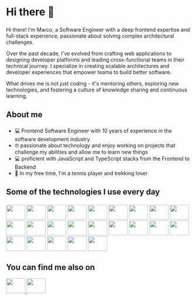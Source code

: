 <!--
**Dv92/Dv92** is a ✨ _special_ ✨ repository because its `README.md` (this file) appears on your GitHub profile.

Here are some ideas to get you started:

- 🔭 I’m currently working on ...
- 🌱 I’m currently learning ...
- 👯 I’m looking to collaborate on ...
- 🤔 I’m looking for help with ...
- 💬 Ask me about ...
- 📫 How to reach me: ...
- 😄 Pronouns: ...
- ⚡ Fun fact: ...
-->

<h1 align="left">Hi there 👋</h1>

###

<p align="left">
Hi there! I'm Marco, a Software Engineer with a deep frontend expertise and full-stack experience, passionate about solving complex architectural challenges.
</p>

<p align="left">
Over the past decade, I've evolved from crafting web applications to designing developer platforms and leading cross-functional teams in their technical journey. I specialize in creating scalable architectures and developer experiences that empower teams to build better software.
</p>

<p align="left">
What drives me is not just coding - it's mentoring others, exploring new technologies, and fostering a culture of knowledge sharing and continuous learning.
</p>

###

<h2 align="left">About me</h2>

###

- 💻 Frontend Software Engineer with 10 years of experience in the software development industry
- 🤓 passionate about technology and enjoy working on projects that challenge my abilities and allow me to learn new things
- 💻 proficient with JavaScript and TypeScript stacks from the Frontend to Backend
- 🎾 In my free time, I'm a tennis player and trekking lover

###

<h2 align="left">Some of the technologies I use every day</h2>

###

<div align="left">
  <img src="https://cdn.jsdelivr.net/gh/devicons/devicon/icons/javascript/javascript-original.svg" height="40" width="52"   />
  <img src="https://cdn.jsdelivr.net/gh/devicons/devicon/icons/typescript/typescript-original.svg" height="40" width="52"   />
  <img src="https://cdn.jsdelivr.net/gh/devicons/devicon/icons/html5/html5-original.svg" height="40" width="52"  />
  <img src="https://cdn.jsdelivr.net/gh/devicons/devicon/icons/css3/css3-original.svg" height="40" width="52"  />
  <img src="https://cdn.jsdelivr.net/gh/devicons/devicon/icons/sass/sass-original.svg" height="40" width="52"  />
  <img src="https://cdn.jsdelivr.net/gh/devicons/devicon/icons/tailwindcss/tailwindcss-plain.svg" height="40" width="52"  />    
  <img src="https://cdn.jsdelivr.net/gh/devicons/devicon/icons/babel/babel-original.svg" height="40" width="52"  />
  <img src="https://cdn.jsdelivr.net/gh/devicons/devicon/icons/webpack/webpack-original.svg" height="40" width="52"  />    
  <img src="https://cdn.jsdelivr.net/gh/devicons/devicon/icons/react/react-original.svg" height="40" width="52"  />
  <img src="https://cdn.jsdelivr.net/gh/devicons/devicon/icons/vuejs/vuejs-original.svg" height="40" width="52"  />
  <img src="https://cdn.jsdelivr.net/gh/devicons/devicon/icons/nextjs/nextjs-original.svg" height="40" width="52" />
  <img src="https://cdn.jsdelivr.net/gh/devicons/devicon/icons/storybook/storybook-original.svg" height="40" width="52"  />
  <img src="https://cdn.jsdelivr.net/gh/devicons/devicon/icons/nodejs/nodejs-original.svg" height="40" width="52" />
  <img src="https://cdn.jsdelivr.net/gh/devicons/devicon/icons/express/express-original.svg" height="40" width="52" />
  <img src="https://cdn.jsdelivr.net/gh/devicons/devicon/icons/graphql/graphql-plain.svg" height="40" width="52" />
  <img src="https://cdn.jsdelivr.net/gh/devicons/devicon/icons/eslint/eslint-original.svg" height="40" width="52" />
  <img src="https://cdn.jsdelivr.net/gh/devicons/devicon/icons/jest/jest-plain.svg" height="40" width="52"   />
  <img src="https://cdn.jsdelivr.net/gh/devicons/devicon/icons/yarn/yarn-original.svg" height="40" width="52"   />
  <img src="https://cdn.jsdelivr.net/gh/devicons/devicon/icons/npm/npm-original-wordmark.svg" height="40" width="52"   />
  <img src="https://cdn.jsdelivr.net/gh/devicons/devicon/icons/docker/docker-original.svg" height="40" width="52"   />
  <img src="https://cdn.jsdelivr.net/gh/devicons/devicon/icons/kubernetes/kubernetes-plain.svg" height="40" width="52"   />
  <img src="https://cdn.jsdelivr.net/gh/devicons/devicon/icons/mongodb/mongodb-plain.svg" height="40" width="52"   />
  <img src="https://cdn.jsdelivr.net/gh/devicons/devicon/icons/mysql/mysql-plain.svg" height="40" width="52"   />
</div>

###

## You can find me also on
<div>
  <a href="https://twitter.com/D3v92">
    <img src="https://cdn.jsdelivr.net/gh/devicons/devicon/icons/twitter/twitter-original.svg" height="40" width="52"   />
  </a>
  <a href="https://www.linkedin.com/in/marco-corradetti-98a603a9/">
    <img src="https://cdn.jsdelivr.net/gh/devicons/devicon/icons/linkedin/linkedin-plain.svg" height="40" width="52"   />
  </a>
</div>
